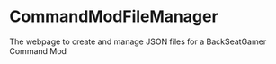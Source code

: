 # CommandModFileManager
The webpage to create and manage JSON files for a BackSeatGamer Command Mod
